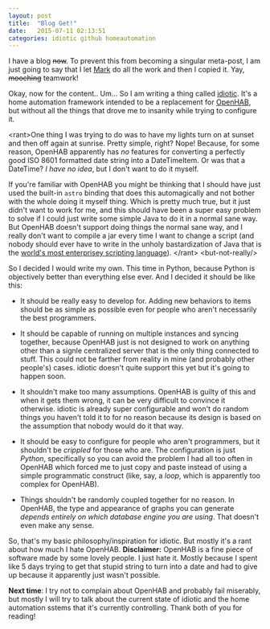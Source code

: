 ```yaml
---
layout: post
title:  "Blog Get!"
date:   2015-07-11 02:13:51
categories: idiotic github homeautomation
---
```


I have a blog <strike>now</strike>. To prevent this from becoming a
singular meta-post, I am just going to say that I let
[Mark](http://bitbyt3r.net) do all the work and then I copied it. Yay, <strike>mooching</strike> teamwork!

Okay, now for the content.. Um... So I am writing a thing called
[idiotic](https://github.com/umbc-hackafe/idiotic). It's a home
automation framework intended to be a replacement for
[OpenHAB](https://github.com/openhab/openhab), but without all the
things that drove me to insanity while trying to configure it.

&lt;rant&gt;One thing I was trying to do was to have my lights turn on
at sunset and then off again at sunrise. Pretty simple, right? Nope!
Because, for some reason, OpenHAB apparently has *no* features for
converting a perfectly good ISO 8601 formatted date string into a
DateTimeItem. Or was that a DateTime? *I have no idea*, but I don't
want to do it myself.

If you're familiar with OpenHAB you might be thinking that I should
have just used the built-in `astro` binding that does this
automagically and not bother with the whole doing it myself
thing. Which is pretty much true, but it just didn't want to work for
me, and this should have been a super easy problem to solve if I could
just write some simple Java to do it in a normal sane way. But OpenHAB
doesn't support doing things the normal sane way, and I really don't
want to compile a jar every time I want to change a script (and nobody
should ever have to write in the unholy bastardization of Java that is the
[world's most enterprisey scripting language](https://eclipse.org/xtend/)).
&lt;/rant&gt; &lt;but-not-really/&gt;

So I decided I would write my own. This time in Python, because Python
is objectively better than everything else ever. And I decided it
should be like this:

* It should be really easy to develop for. Adding new behaviors to
  items should be as simple as possible even for people who aren't
  necessarily the best programmers.
* It should be capable of running on multiple instances and syncing
  together, because OpenHAB just is not designed to work on anything
  other than a signle centralized server that is the only thing
  connected to stuff. This could not be farther from reality in mine
  (and probably other people's) cases. idiotic doesn't quite support
  this yet but it's going to happen soon.

* It shouldn't make too many assumptions. OpenHAB is guilty of this
  and when it gets them wrong, it can be very difficult to convince it
  otherwise. idiotic is already super configurable and won't do random
  things you haven't told it to for no reason because its design is
  based on the assumption that nobody would do it that way.

* It should be easy to configure for people who aren't programmers,
  but it shouldn't be *crippled* for those who are. The configuration is
  just *Python*, specifically so you can avoid the problem I had all too
  often in OpenHAB which forced me to just copy and paste instead of
  using a simple programmatic construct (like, say, a *loop*, which is
  apparently too complex for OpenHAB).

* Things shouldn't be randomly coupled together for no reason. In
  OpenHAB, the type and appearance of graphs you can generate *depends
  entirely on which database engine you are using*. That doesn't even
  make any sense.

So, that's my basic philosophy/inspiration for idiotic. But mostly
it's a rant about how much I hate OpenHAB. **Disclaimer:** OpenHAB is
a fine piece of software made by some lovely people. I just hate
it. Mostly because I spent like 5 days trying to get that stupid
string to turn into a date and had to give up because it apparently
just wasn't possible.

**Next time**: I try not to complain about OpenHAB and probably fail
miserably, but mostly I will try to talk about the current state of
idiotic and the home automation sstems that it's currently
controlling. Thank both of you for reading!
